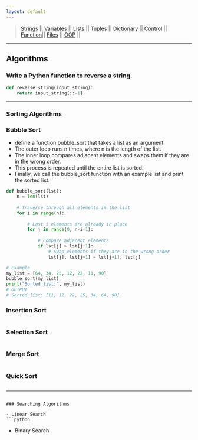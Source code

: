 ```yaml
---
layout: default
---
```

> [Strings](./strings.html) || [Variables](./variables.html) || [Lists](./lists.html) || [Tuples](./tuples.html) || [Dictionary](./dictionary.html) ||
>  [Control](./control.html) || [Function](./function.html)|| [Files](./files.html) || [OOP](./oop.html) ||

***

## Algorithms


### Write a Python function to reverse a string.

```python
def reverse_string(input_string):
    return input_string[::-1]
```

***

### Sorting Algorithms

### Bubble Sort
- define a function bubble_sort that takes a list as an argument. 
- The outer loop runs n times, where n is the length of the list. 
- The inner loop compares adjacent elements and swaps them if they are in the wrong order. 
- This process is repeated until the entire list is sorted. 
- Finally, we call the bubble_sort function with an example list and print the sorted list.

```python
def bubble_sort(lst):
    n = len(lst)
    
    # Traverse through all elements in the list
    for i in range(n):
        
        # Last i elements are already in place
        for j in range(0, n-i-1):
            
            # Compare adjacent elements
            if lst[j] > lst[j+1]:
                # Swap elements if they are in the wrong order
                lst[j], lst[j+1] = lst[j+1], lst[j]

# Example
my_list = [64, 34, 25, 12, 22, 11, 90]
bubble_sort(my_list)
print("Sorted list:", my_list)
# OUTPUT
# Sorted list: [11, 12, 22, 25, 34, 64, 90]
```

### Insertion Sort
```python
```
### Selection Sort
```python
```
### Merge Sort
```python
```
### Quick Sort
```python
```

***


```

### Searching Algorithms

- Linear Search
```python
```

- Binary Search
```python
```
